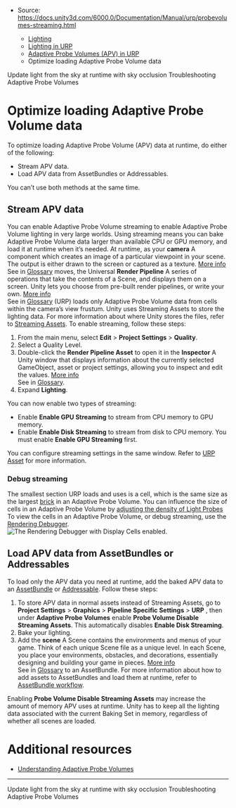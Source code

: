 * Source: https://docs.unity3d.com/6000.0/Documentation/Manual/urp/probevolumes-streaming.html

  * [Lighting](https://docs.unity3d.com/6000.0/Documentation/Manual/LightingOverview.html)
  * [Lighting in URP](https://docs.unity3d.com/6000.0/Documentation/Manual/urp/lighting-landing.html)
  * [Adaptive Probe Volumes (APV) in URP](https://docs.unity3d.com/6000.0/Documentation/Manual/urp/probevolumes.html)
  * Optimize loading Adaptive Probe Volume data


[](https://docs.unity3d.com/6000.0/Documentation/Manual/urp/probevolumes-skyocclusion.html)
Update light from the sky at runtime with sky occlusion
[](https://docs.unity3d.com/6000.0/Documentation/Manual/urp/probevolumes-fixissues.html)
Troubleshooting Adaptive Probe Volumes
# Optimize loading Adaptive Probe Volume data
To optimize loading Adaptive Probe Volume (APV) data at runtime, do either of the following:
  * Stream APV data.
  * Load APV data from AssetBundles or Addressables.


You can’t use both methods at the same time.
## Stream APV data
You can enable Adaptive Probe Volume streaming to enable Adaptive Probe Volume lighting in very large worlds. Using streaming means you can bake Adaptive Probe Volume data larger than available CPU or GPU memory, and load it at runtime when it’s needed. At runtime, as your **camera** A component which creates an image of a particular viewpoint in your scene. The output is either drawn to the screen or captured as a texture. [More info](https://docs.unity3d.com/6000.0/Documentation/Manual/CamerasOverview.html)  
See in [Glossary](https://docs.unity3d.com/6000.0/Documentation/Manual/Glossary.html#Camera) moves, the Universal **Render Pipeline** A series of operations that take the contents of a Scene, and displays them on a screen. Unity lets you choose from pre-built render pipelines, or write your own. [More info](https://docs.unity3d.com/6000.0/Documentation/Manual/render-pipelines.html)  
See in [Glossary](https://docs.unity3d.com/6000.0/Documentation/Manual/Glossary.html#Renderpipeline) (URP) loads only Adaptive Probe Volume data from cells within the camera’s view frustum.
Unity uses Streaming Assets to store the lighting data. For more information about where Unity stores the files, refer to [Streaming Assets](https://docs.unity3d.com/6000.0/Documentation/Manual/StreamingAssets.html).
To enable streaming, follow these steps:
  1. From the main menu, select **Edit** > **Project Settings** > **Quality**.
  2. Select a Quality Level.
  3. Double-click the **Render Pipeline Asset** to open it in the **Inspector** A Unity window that displays information about the currently selected GameObject, asset or project settings, allowing you to inspect and edit the values. [More info](https://docs.unity3d.com/6000.0/Documentation/Manual/UsingTheInspector.html)  
See in [Glossary](https://docs.unity3d.com/6000.0/Documentation/Manual/Glossary.html#Inspector).
  4. Expand **Lighting**.


You can now enable two types of streaming:
  * Enable **Enable GPU Streaming** to stream from CPU memory to GPU memory.
  * Enable **Enable Disk Streaming** to stream from disk to CPU memory. You must enable **Enable GPU Streaming** first.


You can configure streaming settings in the same window. Refer to [URP Asset](https://docs.unity3d.com/6000.0/Documentation/Manual/urp/universalrp-asset.html) for more information.
### Debug streaming
The smallest section URP loads and uses is a cell, which is the same size as the largest [brick](https://docs.unity3d.com/6000.0/Documentation/Manual/urp/probevolumes-concept.html) in an Adaptive Probe Volume. You can influence the size of cells in an Adaptive Probe Volume by [adjusting the density of Light Probes](https://docs.unity3d.com/6000.0/Documentation/Manual/urp/probevolumes-changedensity.html)
To view the cells in an Adaptive Probe Volume, or debug streaming, use the [Rendering Debugger](https://docs.unity3d.com/6000.0/Documentation/Manual/urp/features/rendering-debugger.html).
![The Rendering Debugger with Display Cells enabled.](https://docs.unity3d.com/6000.0/Documentation/uploads/urp/probe-volumes/probevolumes-debug-displayprobecells.PNG)  

## Load APV data from AssetBundles or Addressables
To load only the APV data you need at runtime, add the baked APV data to an [AssetBundle](https://docs.unity3d.com/6000.0/Documentation/Manual/AssetBundlesIntro.html) or [Addressable](https://docs.unity3d.com/Packages/com.unity.addressables@1.22/manual/index.html).
Follow these steps:
  1. To store APV data in normal assets instead of Streaming Assets, go to **Project Settings** > **Graphics** > **Pipeline Specific Settings** > **URP** , then under **Adaptive Probe Volumes** enable **Probe Volume Disable Streaming Assets**. This automatically disables **Enable Disk Streaming**.
  2. Bake your lighting.
  3. Add the **scene** A Scene contains the environments and menus of your game. Think of each unique Scene file as a unique level. In each Scene, you place your environments, obstacles, and decorations, essentially designing and building your game in pieces. [More info](https://docs.unity3d.com/6000.0/Documentation/Manual/CreatingScenes.html)  
See in [Glossary](https://docs.unity3d.com/6000.0/Documentation/Manual/Glossary.html#Scene) to an AssetBundle. For more information about how to add assets to AssetBundles and load them at runtime, refer to [AssetBundle workflow](https://docs.unity3d.com/6000.0/Documentation/Manual/AssetBundles-Building.html).


Enabling **Probe Volume Disable Streaming Assets** may increase the amount of memory APV uses at runtime. Unity has to keep all the lighting data associated with the current Baking Set in memory, regardless of whether all scenes are loaded.
# Additional resources
  * [Understanding Adaptive Probe Volumes](https://docs.unity3d.com/6000.0/Documentation/Manual/urp/probevolumes-concept.html)


* * *
[](https://docs.unity3d.com/6000.0/Documentation/Manual/urp/probevolumes-skyocclusion.html)
Update light from the sky at runtime with sky occlusion
[](https://docs.unity3d.com/6000.0/Documentation/Manual/urp/probevolumes-fixissues.html)
Troubleshooting Adaptive Probe Volumes
